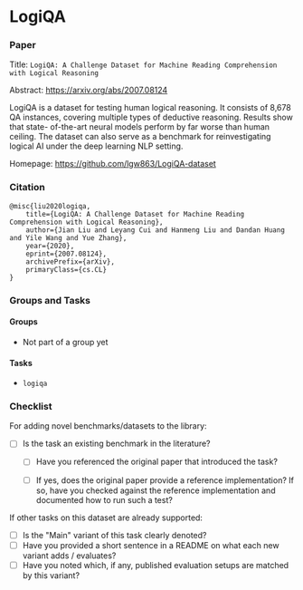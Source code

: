 # LogiQA

### Paper

Title: `LogiQA: A Challenge Dataset for Machine Reading Comprehension with Logical Reasoning`

Abstract: https://arxiv.org/abs/2007.08124

LogiQA is a dataset for testing human logical reasoning. It consists of 8,678 QA
instances, covering multiple types of deductive reasoning. Results show that state-
of-the-art neural models perform by far worse than human ceiling. The dataset can
also serve as a benchmark for reinvestigating logical AI under the deep learning
NLP setting.

Homepage: https://github.com/lgw863/LogiQA-dataset


### Citation

```
@misc{liu2020logiqa,
    title={LogiQA: A Challenge Dataset for Machine Reading Comprehension with Logical Reasoning},
    author={Jian Liu and Leyang Cui and Hanmeng Liu and Dandan Huang and Yile Wang and Yue Zhang},
    year={2020},
    eprint={2007.08124},
    archivePrefix={arXiv},
    primaryClass={cs.CL}
}
```

### Groups and Tasks

#### Groups

* Not part of a group yet

#### Tasks

* `logiqa`

### Checklist

For adding novel benchmarks/datasets to the library:
* [ ] Is the task an existing benchmark in the literature?
  * [ ] Have you referenced the original paper that introduced the task?
  * [ ] If yes, does the original paper provide a reference implementation? If so, have you checked against the reference implementation and documented how to run such a test?


If other tasks on this dataset are already supported:
* [ ] Is the "Main" variant of this task clearly denoted?
* [ ] Have you provided a short sentence in a README on what each new variant adds / evaluates?
* [ ] Have you noted which, if any, published evaluation setups are matched by this variant?

